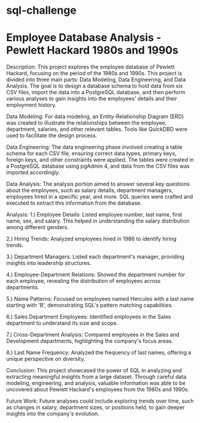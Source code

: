 # sql-challenge
# Employee Database Analysis - Pewlett Hackard 1980s and 1990s

Description:
This project explores the employee database of Pewlett Hackard, focusing on the period of the 1980s and 1990s. This project is divided into three main parts: Data Modeling, Data Engineering, and Data Analysis. The goal is to design a database schema to hold data from six CSV files, import the data into a PostgreSQL database, and then perform various analyses to gain insights into the employees' details and their employment history.

Data Modeling:
For data modeling, an Entity-Relationship Diagram (ERD) was created to illustrate the relationships between the employee, department, salaries, and other relevant tables. Tools like QuickDBD were used to facilitate the design process.

Data Engineering:
The data engineering phase involved creating a table schema for each CSV file, ensuring correct data types, primary keys, foreign keys, and other constraints were applied. The tables were created in a PostgreSQL database using pgAdmin 4, and data from the CSV files was imported accordingly.

Data Analysis:
The analysis portion aimed to answer several key questions about the employees, such as salary details, department managers, employees hired in a specific year, and more. SQL queries were crafted and executed to extract this information from the database.

Analysis:
1.) Employee Details: Listed employee number, last name, first name, sex, and salary. This helped in understanding the salary distribution among different genders.

2.) Hiring Trends: Analyzed employees hired in 1986 to identify hiring trends.

3.) Department Managers: Listed each department's manager, providing insights into leadership structures.

4.) Employee-Department Relations: Showed the department number for each employee, revealing the distribution of employees across departments.

5.) Name Patterns: Focused on employees named Hercules with a last name starting with 'B', demonstrating SQL's pattern matching capabilities.

6.) Sales Department Employees: Identified employees in the Sales department to understand its size and scope.

7.) Cross-Department Analysis: Compared employees in the Sales and Development departments, highlighting the company's focus areas.

8.) Last Name Frequency: Analyzed the frequency of last names, offering a unique perspective on diversity.

Conclusion:
This project showcased the power of SQL in analyzing and extracting meaningful insights from a large dataset. Through careful data modeling, engineering, and analysis, valuable information was able to be uncovered about Pewlett Hackard's employees from the 1980s and 1990s.

Future Work:
Future analyses could include exploring trends over time, such as changes in salary, department sizes, or positions held, to gain deeper insights into the company's evolution.
